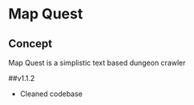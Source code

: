 # Map Quest
## Concept
Map Quest is a simplistic text based dungeon crawler

##v1.1.2
* Cleaned codebase

